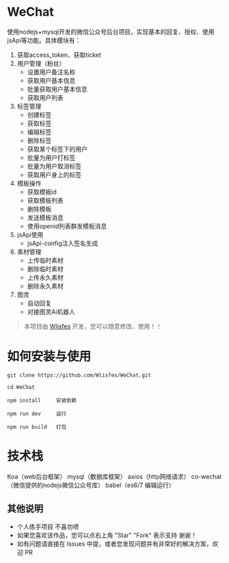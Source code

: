 # WeChat

使用nodejs+mysql开发的微信公众号后台项目，实现基本的回复、授权、使用jsApi等功能。具体模块有：

1. 获取access_token、获取ticket
2. 用户管理（粉丝）
   - 设置用户备注名称
   - 获取用户基本信息
   - 批量获取用户基本信息
   - 获取用户列表
3. 标签管理
   - 创建标签
   - 获取标签
   - 编辑标签
   - 删除标签
   - 获取某个标签下的用户
   - 批量为用户打标签
   - 批量为用户取消标签
   - 获取用户身上的标签
4. 模板操作
   - 获取模板id
   - 获取模板列表
   - 删除模板
   - 发送模板消息
   - 使用openid列表群发模板消息
5. jsApi使用
   - jsApi-config注入签名生成
6. 素材管理
   - 上传临时素材
   - 删除临时素材
   - 上传永久素材
   - 删除永久素材
7. 图灵
   - 自动回复
   - 对接图灵Ai机器人




> 本项目由 [Wlisfes](https://github.com/Wlisfes) 开发，您可以随意修改、使用！！

# 如何安装与使用

```
git clone https://github.com/Wlisfes/WeChat.git

cd WeChat

npm install     安装依赖

npm run dev     运行

npm run build   打包
```

# 技术栈

Koa（web后台框架）
mysql（数据库框架）
axios（http网络请求）
co-wechat（微信提供的nodejs微信公众号库）
babel（es6/7 编辑运行）


## 其他说明
- 个人练手项目 不喜勿喷
- 如果您喜欢该作品，您可以点右上角 "Star" "Fork" 表示支持 谢谢！
- 如有问题请直接在 Issues 中提，或者您发现问题并有非常好的解决方案，欢迎 PR
